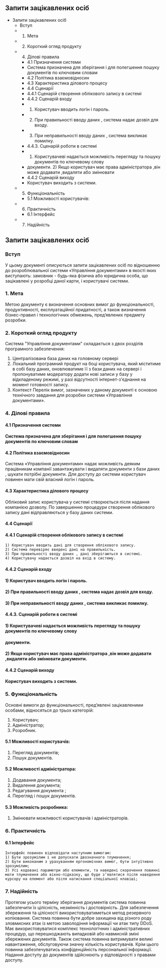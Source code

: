 ## Запити зацікавлених осіб

- Запити зацікавлених осіб
   - Вступ
   - 1. Мета
   - 2. Короткий огляд продукту
   - 4. Ділові правила
      - 4.1 Призначення системи
      - Система призначена для зберігання і для полегшення пошуку документів по ключовим словам
      - 4.2 Політика взаємовідносин
      - 4.3 Характеристика ділового процесу
      - 4.4 Сценарії
      - 4.4.1 Сценарій створення облікового запису в системі
      - 4.4.2 Сценарій входу
      - 1) Користувач вводить логін і пароль.
      - 2) При правильності вводу даних , система надає дозвіл для входу.
      - 3) При неправильності вводу даних , система викликає помилку.
      - 4.4.3. Сценарій роботи в системі
      - 1) Користувачеві надається можливість перегляду та пошуку документів по ключевому слову
      - документи. 2) Якщо користувач має права адміністратора ,він може додавати ,видаляти або змінювати
      - 4.4.2 Сценарій виходу
      - Користувач виходить з системи.
   - 5. Функціональність
      - 5.1 Можливості користувачів:
   - 6. Практичність
      - 6.1 Інтерфейс
   - 7. Надійність


## Запити зацікавлених осіб

### Вступ

У цьому документі описуються запити зацікавлених осіб по відношенню
до розроблювальної системи «Управління документами» в якості яких
виступають: замовник - будь-яка фізична або юридична особа, що зацікавлені у
розробці даної карти, і користувачі системи.

### 1. Мета

Метою документу є визначення основних вимог до функціональності,
продуктивності, експлуатаційної придатності, а також визначення бізнес-правил
і технологічних обмежень, пред’явлених предмету розробки.

### 2. Короткий огляд продукту

Система "Управління документами" складається з двох розділів програмного
забезпечення:

1. Централізована база даних на головному сервері
2. Локальний програмний продукт на боці користувача, який міститиме в
    собі базу даних, оновлюватиме її з бази даних на сервері і пропонуватиме
    модератору додати нові записи у базу у відкладеному режимі, у разі
    відсутності інтернет-з'єднання на момент готовності запису.
3. Контекст
Перелік вимог, зазначених у даному документі є основою технічного
завдання для розробки системи «Управління документами».


### 4. Ділові правила

#### 4.1 Призначення системи

#### Система призначена для зберігання і для полегшення пошуку документів по ключовим словам

#### 4.2 Політика взаємовідносин

Система «Управління документами» надає можливість деяким
працівникам компанії завантажувати і видаляти документи з бази даних , шукати
потрібні документи.
Для доступу до системи користувач повинен мати свій власний логін і
пароль.

#### 4.3 Характеристика ділового процесу

Обліковий запис користувача у системі створюється після надання
компанією дозволу. По завершенню процедури створення облікового запису дані
відправляються у базу даних системи.

#### 4.4 Сценарії

#### 4.4.1 Сценарій створення облікового запису в системі

```
1) Користувач вводить дані для створення облікового запису.
2) Система перевіряє введені дані на правильність.
3) При правильності вводу даних , дані зберігаються в системі.
4) Користувачу надається дозвіл на вхід в систему.
```
#### 4.4.2 Сценарій входу

#### 1) Користувач вводить логін і пароль.

#### 2) При правильності вводу даних , система надає дозвіл для входу.

#### 3) При неправильності вводу даних , система викликає помилку.

#### 4.4.3. Сценарій роботи в системі

#### 1) Користувачеві надається можливість перегляду та пошуку документів по ключевому слову

#### документи.

#### 2) Якщо користувач має права адміністратора ,він може додавати ,видаляти або змінювати документи.

#### 4.4.2 Сценарій виходу

#### Користувач виходить з системи.


### 5. Функціональність

Основні вимоги до функціональності, пред’явлені зацікавленими особами,
відносяться до трьох категорій:

1. Користувач;
2. Адміністратор;
3. Розробник.

#### 5.1 Можливості користувачів:

1) Перегляд документів;
2) Пошук документів.

#### 5.2 Можливості адміністратора:
1) Додавання документа;
2) Видалення документа;
3) Редагування документа ;
4) Перегляд і пошук документів.

#### 5.3 Можливість розробника:
1) Змінювати можливості користувачів і адміністраторів.

### 6. Практичність

#### 6.1 Інтерфейс

```
Інтерфейс повинен відповідати наступним вимогам:
1) Бути зрозумілим і не допускати двозначного тлумачення;
2) Бути виконаним з урахуванням ергономічних вимог, бути інтуїтивно
зрозумілим;
3) Усі кодовані параметри або елементи, та наведені скорочення повинні
мати тлумачення або вікно-підказку, що буде з’являтися після наведення
курсору на елемент або після натискання спеціальної клавіші;
```

### 7. Надійність

Протягом усього терміну зберігання документів система повинна
забезпечити їх цілісність, незмінність і достовірність.
Для забезпечення збереження та цілісності використовуватиметься метод
резервного копіювання.
Система повинна бути добре захищена від різного роду зловмисних атак із
метою заволодіння інформації чи атак типу DDoS. Має використовуватися
комплекс технологічних і адміністративних процедур, що перешкоджають
випадковій або навмисній зміні збережених документів.
Також система повинна витримувати великі навантаження, обслуговуючи
значну кількість користувачів.
Крім цього повинна забезпечуватись конфіденційність персональної
інформації. Надання доступу до документів здійснюють у відповідності з
правами доступу.
